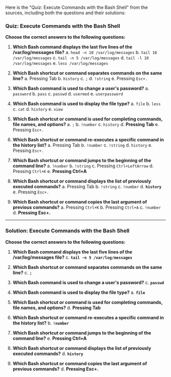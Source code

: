 Here is the "Quiz: Execute Commands with the Bash Shell" from the sources, including both the questions and their solutions:

### Quiz: Execute Commands with the Bash Shell

**Choose the correct answers to the following questions:**

1.  **Which Bash command displays the last five lines of the /var/log/messages file?**
    a.  `head -n 10 /var/log/messages`
    b.  `tail 10 /var/log/messages`
    c.  `tail -n 5 /var/log/messages`
    d.  `tail -l 10 /var/log/messages`
    e.  `less /var/log/messages`

2.  **Which Bash shortcut or command separates commands on the same line?**
    a.  Pressing Tab
    b.  `history`
    c.  `;`
    d.  `!string`
    e.  Pressing `Esc+.`

3.  **Which Bash command is used to change a user's password?**
    a.  `password`
    b.  `pass`
    c.  `passwd`
    d.  `usermod`
    e.  `userpassword`

4.  **Which Bash command is used to display the file type?**
    a.  `file`
    b.  `less`
    c.  `cat`
    d.  `history`
    e.  `view`

5.  **Which Bash shortcut or command is used for completing commands, file names, and options?**
    a.  `;`
    b.  `!number`
    c.  `history`
    d.  **Pressing Tab**
    e.  Pressing `Esc+.`

6.  **Which Bash shortcut or command re-executes a specific command in the history list?**
    a.  Pressing Tab
    b.  `!number`
    c.  `!string`
    d.  `history`
    e.  Pressing `Esc+.`

7.  **Which Bash shortcut or command jumps to the beginning of the command line?**
    a.  `!number`
    b.  `!string`
    c.  Pressing `Ctrl+LeftArrow`
    d.  Pressing `Ctrl+K`
    e.  **Pressing Ctrl+A**

8.  **Which Bash shortcut or command displays the list of previously executed commands?**
    a.  Pressing Tab
    b.  `!string`
    c.  `!number`
    d.  **`history`**
    e.  Pressing `Esc+.`

9.  **Which Bash shortcut or command copies the last argument of previous commands?**
    a.  Pressing `Ctrl+K`
    b.  Pressing `Ctrl+A`
    c.  `!number`
    d.  **Pressing Esc+.**

---

### Solution: Execute Commands with the Bash Shell

**Choose the correct answers to the following questions:**

1.  **Which Bash command displays the last five lines of the /var/log/messages file?**
    c.  **`tail -n 5 /var/log/messages`**

2.  **Which Bash shortcut or command separates commands on the same line?**
    c.  **`;`**

3.  **Which Bash command is used to change a user's password?**
    c.  **`passwd`**

4.  **Which Bash command is used to display the file type?**
    a.  **`file`**

5.  **Which Bash shortcut or command is used for completing commands, file names, and options?**
    d.  **Pressing Tab**

6.  **Which Bash shortcut or command re-executes a specific command in the history list?**
    b.  **`!number`**

7.  **Which Bash shortcut or command jumps to the beginning of the command line?**
    e.  **Pressing Ctrl+A**

8.  **Which Bash shortcut or command displays the list of previously executed commands?**
    d.  **`history`**

9.  **Which Bash shortcut or command copies the last argument of previous commands?**
    d.  **Pressing Esc+.**